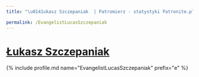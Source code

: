 ```yaml
---
title: "\u0141ukasz Szczepaniak  | Patromierz - statystyki Patronite.pl"

permalink: /EvangelistLucasSzczepaniak
---
```


# [Łukasz Szczepaniak ](https://patronite.pl/EvangelistLucasSzczepaniak)

{% include profile.md name="EvangelistLucasSzczepaniak" prefix="e" %}
